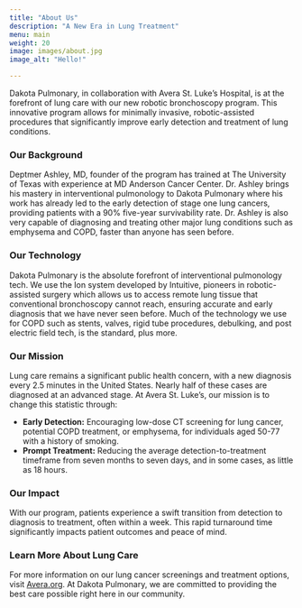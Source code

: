 ```yaml
---
title: "About Us"
description: "A New Era in Lung Treatment"
menu: main
weight: 20
image: images/about.jpg
image_alt: "Hello!"

---
```

Dakota Pulmonary, in collaboration with Avera St. Luke’s Hospital, is at the forefront of lung care with our new robotic bronchoscopy program. This innovative program allows for minimally invasive, robotic-assisted procedures that significantly improve early detection and treatment of lung conditions.

### Our Background
Deptmer Ashley, MD, founder of the program has trained at The University of Texas with experience at MD Anderson Cancer Center. Dr. Ashley brings his mastery in interventional pulmonology to Dakota Pulmonary where his work has already led to the early detection of stage one lung cancers, providing patients with a 90% five-year survivability rate. Dr. Ashley is also very capable of diagnosing and treating other major lung conditions such as emphysema and COPD, faster than anyone has seen before. 

### Our Technology
Dakota Pulmonary is the absolute forefront of interventional pulmonology tech. We use the Ion system developed by Intuitive, pioneers in robotic-assisted surgery which allows us to access remote lung tissue that conventional bronchoscopy cannot reach, ensuring accurate and early diagnosis that we have never seen before. Much of the technology we use for COPD such as stents, valves, rigid tube procedures, debulking, and post electric field tech, is the standard, plus more. 

### Our Mission
Lung care remains a significant public health concern, with a new diagnosis every 2.5 minutes in the United States. Nearly half of these cases are diagnosed at an advanced stage. At Avera St. Luke’s, our mission is to change this statistic through:

- **Early Detection:** Encouraging low-dose CT screening for lung cancer, potential COPD treatment, or emphysema, for individuals aged 50-77 with a history of smoking.
- **Prompt Treatment:** Reducing the average detection-to-treatment timeframe from seven months to seven days, and in some cases, as little as 18 hours. 

### Our Impact
With our program, patients experience a swift transition from detection to diagnosis to treatment, often within a week. This rapid turnaround time significantly impacts patient outcomes and peace of mind.

### Learn More About Lung Care
For more information on our lung cancer screenings and treatment options, visit [Avera.org](https://www.avera.org/). At Dakota Pulmonary, we are committed to providing the best care possible right here in our community.